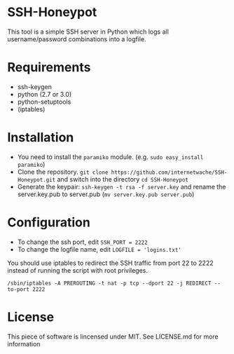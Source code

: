 SSH-Honeypot
==============

This tool is a simple SSH server in Python which logs all username/password combinations into a logfile.

# Requirements

* ssh-keygen
* python (2.7 or 3.0)
* python-setuptools
* (iptables)

# Installation

* You need to install the ```paramiko``` module. (e.g. ```sudo easy_install paramiko```)
* Clone the repository. ```git clone https://github.com/internetwache/SSH-Honeypot.git``` and switch into the directory ```cd SSH-Honeypot```
* Generate the keypair: ```ssh-keygen -t rsa -f server.key``` and rename the server.key.pub to server.pub (```mv server.key.pub server.pub```)

# Configuration

* To change the ssh port, edit ```SSH_PORT = 2222```
* To change the logfile name, edit ```LOGFILE = 'logins.txt'```

You should use iptables to redirect the SSH traffic from port 22 to 2222 instead of running the script with root privileges. 

```/sbin/iptables -A PREROUTING -t nat -p tcp --dport 22 -j REDIRECT --to-port 2222```

# License

This piece of software is lincensed under MIT. See LICENSE.md for more information
